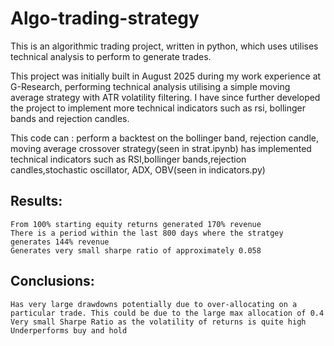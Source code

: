 # Algo-trading-strategy

This is an algorithmic trading project, written in python, which uses utilises technical analysis to perform to generate trades.

This project was initially built in August 2025 during my work experience at G-Research, performing technical analysis utilising a simple moving average strategy with ATR volatility filtering. I have since further developed the project to implement more technical indicators such as rsi, bollinger bands and rejection candles.

This code can :
    perform a backtest on the bollinger band, rejection candle, moving average crossover strategy(seen in strat.ipynb)
    has implemented technical indicators such as RSI,bollinger bands,rejection candles,stochastic oscillator, ADX, OBV(seen in indicators.py)


## Results:
    From 100% starting equity returns generated 170% revenue
    There is a period within the last 800 days where the stratgey generates 144% revenue
    Generates very small sharpe ratio of approximately 0.058

## Conclusions:
    Has very large drawdowns potentially due to over-allocating on a particular trade. This could be due to the large max allocation of 0.4
    Very small Sharpe Ratio as the volatility of returns is quite high
    Underperforms buy and hold